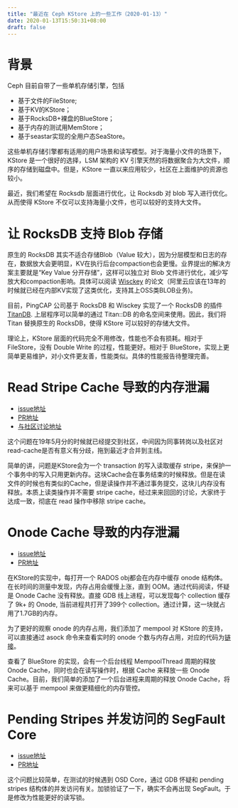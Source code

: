 ```yaml
---
title: "最近在 Ceph KStore 上的一些工作（2020-01-13）"
date: 2020-01-13T15:50:31+08:00
draft: false
---
```


# 背景

Ceph 目前自带了一些单机存储引擎，包括

* 基于文件的FileStore;
* 基于KV的KStore；
* 基于RocksDB+裸盘的BlueStore；
* 基于内存的测试用MemStore；
* 基于seastar实现的全用户态SeaStore。

这些单机存储引擎都有适用的用户场景和读写模型。对于海量小文件的场景下，KStore 是一个很好的选择，LSM 架构的 KV 引擎天然的将数据聚合为大文件，顺序的存储到磁盘中。但是，KStore 一直以来应用较少，社区在上面维护的资源也较小。

最近，我们希望在 Rocksdb 层面进行优化，让 Rocksdb 对 blob 写入进行优化。从而使得 KStore 不仅可以支持海量小文件，也可以较好的支持大文件。

# 让 RocksDB 支持 Blob 存储

原生的 RocksDB 其实不适合存储Blob（Value 较大），因为分层模型和日志的存在，数据放大会更明显，KV在执行后台compaction也会更慢。业界提出的解决方案主要就是“Key Value 分开存储”，这样可以独立对 Blob 文件进行优化，减少写放大和compaction影响。具体可以阅读 [Wisckey](https://www.usenix.org/system/files/conference/fast16/fast16-papers-lu.pdf) 的论文（阿里云应该在13年的时候就已经在内部KV实现了这类优化，支持其上OSS类BLOB业务)。

目前，PingCAP 公司基于 RocksDB 和 Wisckey 实现了一个 RocksDB 的插件 [TitanDB](https://github.com/tikv/titan). 上层程序可以简单的通过 Titan::DB 的命名空间来使用。因此，我们将Titan 替换原生的 RocksDB，使得 KStore 可以较好的存储大文件。

理论上，KStore 层面的代码完全不用修改，性能也不会有损耗。相对于 FileStore，没有 Double Write 的过程，性能更好。相对于 BlueStore，实现上更简单更易维护，对小文件更友善，性能类似。具体的性能报告待整理完善。

# Read Stripe Cache 导致的内存泄漏

* [issue地址](https://tracker.ceph.com/issues/39665)
* [PR地址](https://github.com/ceph/ceph/pull/32538)
* [与社区讨论地址](https://github.com/ceph/ceph/pull/28056)

这个问题在19年5月分的时候就已经提交到社区，中间因为同事转岗以及社区对read-cache是否有意义有分歧，拖到最近才合并到主线。

简单的讲，问题是KStore会为一个 transaction 的写入读取缓存 stripe，来保护一个事务中的写入只用更新内存。这块Cache会在事务结束的时候释放。但是在读文件的时候也有类似的Cache，但是读操作并不通过事务提交，这块儿内存没有释放。本质上读类操作并不需要 stripe cache，经过来来回回的讨论，大家终于达成一致，彻底在 read 操作中移除 stripe cache。


# Onode Cache 导致的内存泄漏

* [issue地址](https://tracker.ceph.com/issues/43436)
* [PR地址](https://github.com/ceph/ceph/pull/32446)

在KStore的实现中，每打开一个 RADOS obj都会在内存中缓存 onode 结构体。在长时间的测量中发现，内存占用会缓慢上涨，直到 OOM。通过代码阅读，怀疑是 Onode Cache 没有释放。直接 GDB 线上进程，可以发现每个 collection 缓存了 9k+ 的 Onode, 当前进程共打开了399个 collection。通过计算，这一块就占用了1.7GB的内存。

为了更好的观察 onode 的内存占用，我们添加了 mempool 对 KStore 的支持，可以直接通过 asock 命令来查看实时的 onode 个数与内存占用，对应的代码为[链接](https://github.com/ceph/ceph/pull/32446/commits/c3811eaba9444ee68612a88f900e70fb7948c5c1)。

查看了 BlueStore 的实现，会有一个后台线程 MempoolThread 周期的释放 Onode Cache，同时也会在读写操作时，根据 Cache 来释放一些 Onode Cache。目前，我们简单的添加了一个后台进程来周期的释放 Onode Cache，将来可以基于 mempool 来做更精细化的内存管控。


# Pending Stripes 并发访问的 SegFault Core

* [issue地址](http://tracker.ceph.com/issues/43520)
* [PR地址](https://github.com/ceph/ceph/pull/32540)

这个问题比较简单，在测试的时候遇到 OSD Core，通过 GDB 怀疑和 pending stripes 结构体的并发访问有关。加锁验证了一下，确实不会再出现 SegFault。于是修改为性能更好的读写锁。